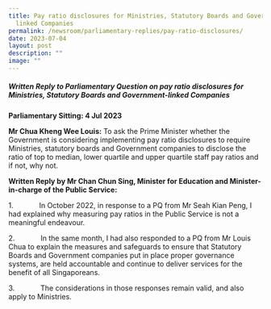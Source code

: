 ```yaml
---
title: Pay ratio disclosures for Ministries, Statutory Boards and Government
  linked Companies
permalink: /newsroom/parliamentary-replies/pay-ratio-disclosures/
date: 2023-07-04
layout: post
description: ""
image: ""
---
```

##### Written Reply to Parliamentary Question on pay ratio disclosures for Ministries, Statutory Boards and Government-linked Companies

**Parliamentary Sitting: 4 Jul 2023**  
  
**Mr Chua Kheng Wee Louis:** To ask the Prime Minister whether the Government is considering implementing pay ratio disclosures to require Ministries, statutory boards and Government companies to disclose the ratio of top to median, lower quartile and upper quartile staff pay ratios and if not, why not.  
  
**Written Reply by Mr Chan Chun Sing, Minister for Education and Minister-in-charge of the Public Service:**  

1.             In October 2022, in response to a PQ from Mr Seah Kian Peng, I had explained why measuring pay ratios in the Public Service is not a meaningful endeavour.

2.             In the same month, I had also responded to a PQ from Mr Louis Chua to explain the measures and safeguards to ensure that Statutory Boards and Government companies put in place proper governance systems, are held accountable and continue to deliver services for the benefit of all Singaporeans.

3.             The considerations in those responses remain valid, and also apply to Ministries.